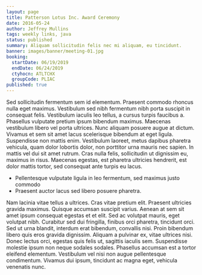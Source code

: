 ```yaml
---
layout: page
title: Patterson Lotus Inc. Award Ceremony
date: 2016-05-24
author: Jeffrey Mullins
tags: weekly links, java
status: published
summary: Aliquam sollicitudin felis nec mi aliquam, eu tincidunt.
banner: images/banner/meeting-01.jpg
booking:
  startDate: 06/19/2019
  endDate: 06/24/2019
  ctyhocn: ATLTCHX
  groupCode: PLIAC
published: true
---
```

Sed sollicitudin fermentum sem id elementum. Praesent commodo rhoncus nulla eget maximus. Vestibulum sed nibh fermentum nibh porta suscipit in consequat felis. Vestibulum iaculis leo tellus, a cursus turpis faucibus a. Phasellus vulputate pretium ipsum bibendum maximus. Maecenas vestibulum libero vel porta ultrices. Nunc aliquam posuere augue at dictum. Vivamus et sem sit amet lacus scelerisque bibendum at eget ligula. Suspendisse non mattis enim. Vestibulum laoreet, metus dapibus pharetra vehicula, quam dolor lobortis dolor, non porttitor urna mauris nec sapien. In mattis vel dui sit amet rutrum. Cras nulla felis, sollicitudin ut dignissim eu, maximus in risus. Maecenas egestas, est pharetra ultricies hendrerit, est dolor mattis tortor, sed consequat ante turpis eu lacus.

* Pellentesque vulputate ligula in leo fermentum, sed maximus justo commodo
* Praesent auctor lacus sed libero posuere pharetra.

Nam lacinia vitae tellus a ultrices. Cras vitae pretium elit. Praesent ultricies gravida maximus. Quisque accumsan suscipit varius. Aenean at sem sit amet ipsum consequat egestas et et elit. Sed ac volutpat mauris, eget volutpat nibh. Curabitur sed dui fringilla, finibus orci pharetra, tincidunt orci. Sed ut urna blandit, interdum erat bibendum, convallis nisi. Proin bibendum libero quis eros gravida dignissim. Aliquam a pulvinar ex, vitae ultrices nisi. Donec lectus orci, egestas quis felis ut, sagittis iaculis sem. Suspendisse molestie ipsum non neque sodales sodales. Phasellus accumsan est a tortor eleifend elementum. Vestibulum vel nisi non augue pellentesque condimentum. Vivamus dui ipsum, tincidunt ac magna eget, vehicula venenatis nunc.
